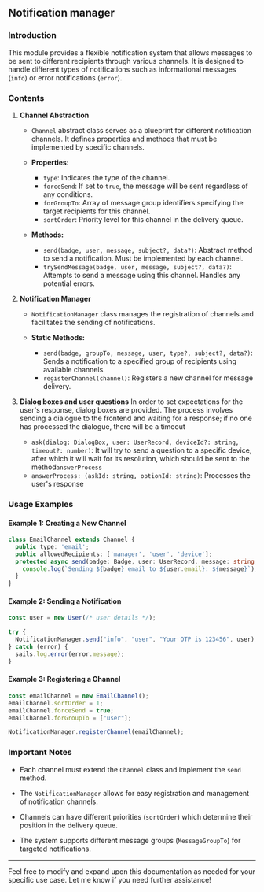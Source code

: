 ## Notification manager

### Introduction

This module provides a flexible notification system that allows messages to be sent to different recipients through various channels. It is designed to handle different types of notifications such as informational messages (`info`) or error notifications (`error`).

### Contents

1. **Channel Abstraction**
   - `Channel` abstract class serves as a blueprint for different notification channels. It defines properties and methods that must be implemented by specific channels.

   - **Properties:**
     - `type`: Indicates the type of the channel.
     - `forceSend`: If set to `true`, the message will be sent regardless of any conditions.
     - `forGroupTo`: Array of message group identifiers specifying the target recipients for this channel.
     - `sortOrder`: Priority level for this channel in the delivery queue.

   - **Methods:**
     - `send(badge, user, message, subject?, data?)`: Abstract method to send a notification. Must be implemented by each channel.
     - `trySendMessage(badge, user, message, subject?, data?)`: Attempts to send a message using this channel. Handles any potential errors.

2. **Notification Manager**
   - `NotificationManager` class manages the registration of channels and facilitates the sending of notifications.

   - **Static Methods:**
     - `send(badge, groupTo, message, user, type?, subject?, data?)`: Sends a notification to a specified group of recipients using available channels.
     - `registerChannel(channel)`: Registers a new channel for message delivery.

3. **Dialog boxes and user questions**
    In order to set expectations for the user's response, dialog boxes are provided. The process involves sending a dialogue to the frontend and waiting for a response; if no one has processed the dialogue, there will be a timeout

     - `ask(dialog: DialogBox, user: UserRecord, deviceId?: string, timeout?: number)`: It will try to send a question to a specific device, after which it will wait for its resolution, which should be sent to the method`answerProcess`
     - `answerProcess: (askId: string, optionId: string)`: Processes the user's response 

### Usage Examples

#### Example 1: Creating a New Channel

```typescript
class EmailChannel extends Channel {
  public type: 'email';
  public allowedRecipients: ['manager', 'user', 'device'];
  protected async send(badge: Badge, user: UserRecord, message: string, subject?: string, data?: object): Promise<void> {
    console.log(`Sending ${badge} email to ${user.email}: ${message}`);
  }
}
```

#### Example 2: Sending a Notification

```typescript
const user = new User(/* user details */);

try {
  NotificationManager.send("info", "user", "Your OTP is 123456", user);
} catch (error) {
  sails.log.error(error.message);
}
```

#### Example 3: Registering a Channel

```typescript
const emailChannel = new EmailChannel();
emailChannel.sortOrder = 1;
emailChannel.forceSend = true;
emailChannel.forGroupTo = ["user"];

NotificationManager.registerChannel(emailChannel);
```

### Important Notes

- Each channel must extend the `Channel` class and implement the `send` method.

- The `NotificationManager` allows for easy registration and management of notification channels.

- Channels can have different priorities (`sortOrder`) which determine their position in the delivery queue.

- The system supports different message groups (`MessageGroupTo`) for targeted notifications.

---

Feel free to modify and expand upon this documentation as needed for your specific use case. Let me know if you need further assistance!